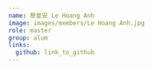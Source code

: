 ```yaml
---
name: 黎皇安 Le Hoang Anh 
image: images/members/Le Hoang Anh.jpg 
role: master
group: alum
links:
  github: link_to_github 
---
```

